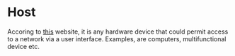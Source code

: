 # Host
Accoring to [this](https://csrc.nist.gov/glossary/term/host) website, it is any hardware device that could permit access to a network via a user interface. Examples, are computers, multifunctional device etc. 